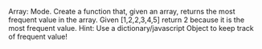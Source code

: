 Array: Mode.
Create a function that, given an array, returns the most frequent value in the array.
Given [1,2,2,3,4,5] return 2 because it is the most frequent value.
Hint: Use a dictionary/javascript Object to keep track of frequent value!
